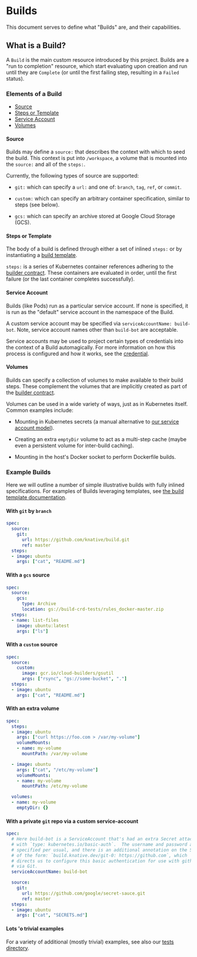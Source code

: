 # Builds

This document serves to define what "Builds" are, and their capabilities.


## What is a Build?

A `Build` is the main custom resource introduced by this project.
Builds are a "run to completion" resource, which start evaluating upon
creation and run until they are `Complete` (or until the first failing
step, resulting in a `Failed` status).

### Elements of a Build

* [Source](#source)
* [Steps or Template](#steps-or-template)
* [Service Account](#service-account)
* [Volumes](#volumes)

#### Source

Builds may define a `source:` that describes the context with which to seed the
build.  This context is put into `/workspace`, a volume that is mounted into
the `source:` and all of the `steps:`.

Currently, the following types of source are supported:
 * `git:` which can specify a `url:` and one of: `branch`, `tag`, `ref`,
 or `commit`.

 * `custom:` which can specify an arbitrary container specification, similar to
 steps (see below).

* `gcs:` which can specify an archive stored at Google Cloud Storage (GCS).


#### Steps or Template

The body of a build is defined through either a set of inlined `steps:` or by
instantiating a [build template](./build-templates.md).

`steps:` is a series of Kubernetes container references adhering to the [builder
contract](./builder-contract.md).  These containers are evaluated in order,
until the first failure (or the last container completes successfully).


#### Service Account

Builds (like Pods) run as a particular service account.  If none is specified, it
is run as the "default" service account in the namespace of the Build.

A custom service account may be specified via `serviceAccountName: build-bot`. Note, service account names other than `build-bot` are acceptable.

Service accounts may be used to project certain types of credentials into the
context of a Build automagically.  For more information on how this process is
configured and how it works, see the [credential](./auth.md).


#### Volumes

Builds can specify a collection of volumes to make available to their build
steps.  These complement the volumes that are implicitly created as part of
the [builder contract](./builder-contract.md).

Volumes can be used in a wide variety of ways, just as in Kubernetes itself.
Common examples include:

 * Mounting in Kubernetes secrets (a manual alternative to [our service account
 model](./cmd/creds-init/README.md)).

 * Creating an extra `emptyDir` volume to act as a multi-step cache (maybe even
 a persistent volume for inter-build caching).

 * Mounting in the host's Docker socket to perform Dockerfile builds.


### Example Builds

Here we will outline a number of simple illustrative builds with fully inlined
specifications.  For examples of Builds leveraging templates, see [the build
template documentation](./build-templates.md).


#### With `git` by `branch`

```yaml
spec:
  source:
    git:
      url: https://github.com/knative/build.git
      ref: master
  steps:
  - image: ubuntu
    args: ["cat", "README.md"]
```

#### With a `gcs` source

```yaml
spec:
  source:
    gcs:
      type: Archive
      location: gs://build-crd-tests/rules_docker-master.zip
  steps:
  - name: list-files
    image: ubuntu:latest
    args: ["ls"]
```

#### With a `custom` source

```yaml
spec:
  source:
    custom:
      image: gcr.io/cloud-builders/gsutil
      args: ["rsync", "gs://some-bucket", "."]
  steps:
  - image: ubuntu
    args: ["cat", "README.md"]
```

#### With an extra volume

```yaml
spec:
  steps:
  - image: ubuntu
    args: ["curl https://foo.com > /var/my-volume"]
    volumeMounts:
    - name: my-volume
      mountPath: /var/my-volume

  - image: ubuntu
    args: ["cat", "/etc/my-volume"]
    volumeMounts:
    - name: my-volume
      mountPath: /etc/my-volume

  volumes:
  - name: my-volume
    emptyDir: {}
```

#### With a private `git` repo via a custom service-account

```yaml
spec:
  # Here build-bot is a ServiceAccount that's had an extra Secret attached
  # with `type: kubernetes.io/basic-auth`.  The username and password are
  # specified per usual, and there is an additional annotation on the Secret
  # of the form: `build.knative.dev/git-0: https://github.com`, which
  # directs us to configure this basic authentication for use with github
  # via Git.
  serviceAccountName: build-bot

  source:
    git:
      url: https://github.com/google/secret-sauce.git
      ref: master
  steps:
  - image: ubuntu
    args: ["cat", "SECRETS.md"]
```

#### Lots 'o trivial examples

For a variety of additional (mostly trivial) examples, see also our [tests
directory](./tests).
